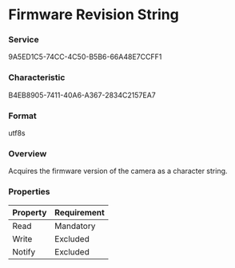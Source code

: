 # Firmware Revision String

### Service

9A5ED1C5-74CC-4C50-B5B6-66A48E7CCFF1

### Characteristic

B4EB8905-7411-40A6-A367-2834C2157EA7

### Format

utf8s

### Overview

Acquires the firmware version of the camera as a character string.

### Properties

| Property | Requirement |
|:--|:--|
| Read | Mandatory |
| Write | Excluded |
| Notify | Excluded |
